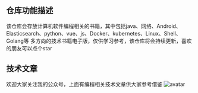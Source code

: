 ## 仓库功能描述
该仓库会存放计算机软件编程相关的书籍，其中包括java、网络、Android、Elasticsearch、python、vue、js、Docker、kubernetes、Linux、Shell、Golang等
多方向的技术书籍电子版，仅供学习参考，该仓库将会持续更新，喜欢的朋友可以点个star
## 技术文章
欢迎大家关注我的公众号，上面有编程相关技术文章供大家参考借鉴
![avatar](images/众享周知.png)
